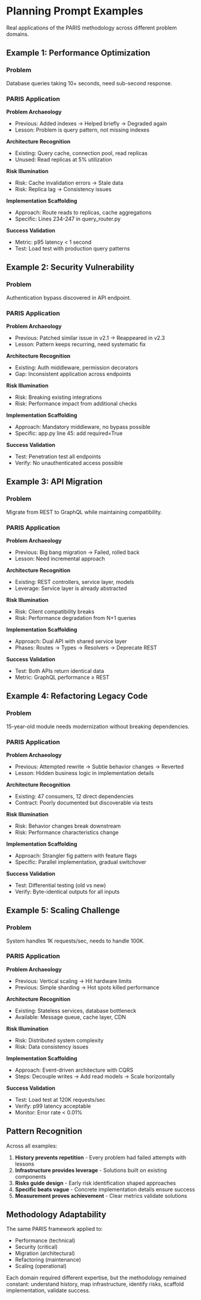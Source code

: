 # Planning Prompt Examples

Real applications of the PARIS methodology across different problem domains.

## Example 1: Performance Optimization

### Problem
Database queries taking 10+ seconds, need sub-second response.

### PARIS Application

**Problem Archaeology**
- Previous: Added indexes → Helped briefly → Degraded again
- Lesson: Problem is query pattern, not missing indexes

**Architecture Recognition**  
- Existing: Query cache, connection pool, read replicas
- Unused: Read replicas at 5% utilization

**Risk Illumination**
- Risk: Cache invalidation errors → Stale data
- Risk: Replica lag → Consistency issues

**Implementation Scaffolding**
- Approach: Route reads to replicas, cache aggregations
- Specific: Lines 234-247 in query_router.py

**Success Validation**
- Metric: p95 latency < 1 second
- Test: Load test with production query patterns

## Example 2: Security Vulnerability

### Problem
Authentication bypass discovered in API endpoint.

### PARIS Application

**Problem Archaeology**
- Previous: Patched similar issue in v2.1 → Reappeared in v2.3
- Lesson: Pattern keeps recurring, need systematic fix

**Architecture Recognition**
- Existing: Auth middleware, permission decorators
- Gap: Inconsistent application across endpoints

**Risk Illumination**
- Risk: Breaking existing integrations
- Risk: Performance impact from additional checks

**Implementation Scaffolding**
- Approach: Mandatory middleware, no bypass possible
- Specific: app.py line 45: add required=True

**Success Validation**
- Test: Penetration test all endpoints
- Verify: No unauthenticated access possible

## Example 3: API Migration

### Problem
Migrate from REST to GraphQL while maintaining compatibility.

### PARIS Application

**Problem Archaeology**
- Previous: Big bang migration → Failed, rolled back
- Lesson: Need incremental approach

**Architecture Recognition**
- Existing: REST controllers, service layer, models
- Leverage: Service layer is already abstracted

**Risk Illumination**
- Risk: Client compatibility breaks
- Risk: Performance degradation from N+1 queries

**Implementation Scaffolding**
- Approach: Dual API with shared service layer
- Phases: Routes → Types → Resolvers → Deprecate REST

**Success Validation**
- Test: Both APIs return identical data
- Metric: GraphQL performance ≥ REST

## Example 4: Refactoring Legacy Code

### Problem
15-year-old module needs modernization without breaking dependencies.

### PARIS Application

**Problem Archaeology**
- Previous: Attempted rewrite → Subtle behavior changes → Reverted
- Lesson: Hidden business logic in implementation details

**Architecture Recognition**
- Existing: 47 consumers, 12 direct dependencies
- Contract: Poorly documented but discoverable via tests

**Risk Illumination**
- Risk: Behavior changes break downstream
- Risk: Performance characteristics change

**Implementation Scaffolding**
- Approach: Strangler fig pattern with feature flags
- Specific: Parallel implementation, gradual switchover

**Success Validation**
- Test: Differential testing (old vs new)
- Verify: Byte-identical outputs for all inputs

## Example 5: Scaling Challenge

### Problem
System handles 1K requests/sec, needs to handle 100K.

### PARIS Application

**Problem Archaeology**
- Previous: Vertical scaling → Hit hardware limits
- Previous: Simple sharding → Hot spots killed performance

**Architecture Recognition**
- Existing: Stateless services, database bottleneck
- Available: Message queue, cache layer, CDN

**Risk Illumination**
- Risk: Distributed system complexity
- Risk: Data consistency issues

**Implementation Scaffolding**
- Approach: Event-driven architecture with CQRS
- Steps: Decouple writes → Add read models → Scale horizontally

**Success Validation**
- Test: Load test at 120K requests/sec
- Verify: p99 latency acceptable
- Monitor: Error rate < 0.01%

## Pattern Recognition

Across all examples:
1. **History prevents repetition** - Every problem had failed attempts with lessons
2. **Infrastructure provides leverage** - Solutions built on existing components
3. **Risks guide design** - Early risk identification shaped approaches
4. **Specific beats vague** - Concrete implementation details ensure success
5. **Measurement proves achievement** - Clear metrics validate solutions

## Methodology Adaptability

The same PARIS framework applied to:
- Performance (technical)
- Security (critical)
- Migration (architectural)
- Refactoring (maintenance)
- Scaling (operational)

Each domain required different expertise, but the methodology remained constant: understand history, map infrastructure, identify risks, scaffold implementation, validate success.